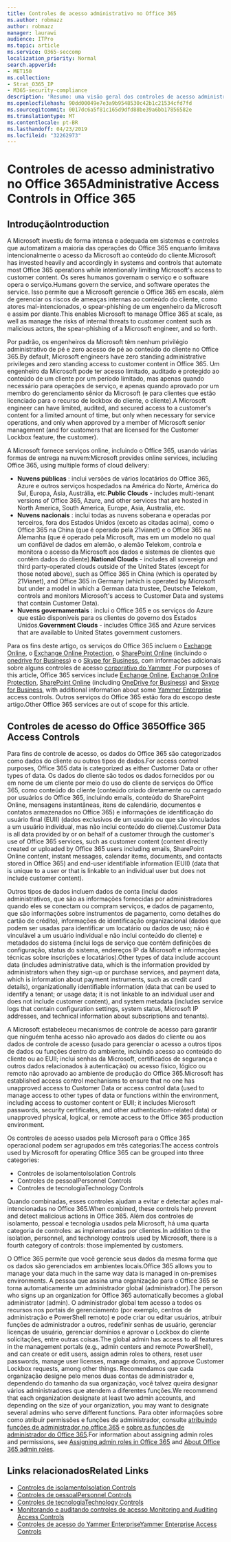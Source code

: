 ```yaml
---
title: Controles de acesso administrativo no Office 365
ms.author: robmazz
author: robmazz
manager: laurawi
audience: ITPro
ms.topic: article
ms.service: O365-seccomp
localization_priority: Normal
search.appverid:
- MET150
ms.collection:
- Strat_O365_IP
- M365-security-compliance
description: 'Resumo: uma visão geral dos controles de acesso administrativo e categorização de dados do Office 365.'
ms.openlocfilehash: 90dd00049e7e3a9b9548530c42b1c21534cfd7fd
ms.sourcegitcommit: 0017dc6a5f81c165d9dfd88be39a6bb17856582e
ms.translationtype: MT
ms.contentlocale: pt-BR
ms.lasthandoff: 04/23/2019
ms.locfileid: "32262973"
---
```

# <a name="administrative-access-controls-in-office-365"></a><span data-ttu-id="94db4-103">Controles de acesso administrativo no Office 365</span><span class="sxs-lookup"><span data-stu-id="94db4-103">Administrative Access Controls in Office 365</span></span> 

## <a name="introduction"></a><span data-ttu-id="94db4-104">Introdução</span><span class="sxs-lookup"><span data-stu-id="94db4-104">Introduction</span></span>
<span data-ttu-id="94db4-105">A Microsoft investiu de forma intensa e adequada em sistemas e controles que automatizam a maioria das operações do Office 365 enquanto limitava intencionalmente o acesso da Microsoft ao conteúdo do cliente.</span><span class="sxs-lookup"><span data-stu-id="94db4-105">Microsoft has invested heavily and accordingly in systems and controls that automate most Office 365 operations while intentionally limiting Microsoft's access to customer content.</span></span> <span data-ttu-id="94db4-106">Os seres humanos governam o serviço e o software opera o serviço.</span><span class="sxs-lookup"><span data-stu-id="94db4-106">Humans govern the service, and software operates the service.</span></span> <span data-ttu-id="94db4-107">Isso permite que a Microsoft gerencie o Office 365 em escala, além de gerenciar os riscos de ameaças internas ao conteúdo do cliente, como atores mal-intencionados, o spear-phishing de um engenheiro da Microsoft e assim por diante.</span><span class="sxs-lookup"><span data-stu-id="94db4-107">This enables Microsoft to manage Office 365 at scale, as well as manage the risks of internal threats to customer content such as malicious actors, the spear-phishing of a Microsoft engineer, and so forth.</span></span>

<span data-ttu-id="94db4-108">Por padrão, os engenheiros da Microsoft têm nenhum privilégio administrativo de pé e zero acesso de pé ao conteúdo do cliente no Office 365.</span><span class="sxs-lookup"><span data-stu-id="94db4-108">By default, Microsoft engineers have zero standing administrative privileges and zero standing access to customer content in Office 365.</span></span> <span data-ttu-id="94db4-109">Um engenheiro da Microsoft pode ter acesso limitado, auditado e protegido ao conteúdo de um cliente por um período limitado, mas apenas quando necessário para operações de serviço, e apenas quando aprovado por um membro do gerenciamento sênior da Microsoft (e para clientes que estão licenciado para o recurso de lockbox do cliente, o cliente).</span><span class="sxs-lookup"><span data-stu-id="94db4-109">A Microsoft engineer can have limited, audited, and secured access to a customer's content for a limited amount of time, but only when necessary for service operations, and only when approved by a member of Microsoft senior management (and for customers that are licensed for the Customer Lockbox feature, the customer).</span></span>

<span data-ttu-id="94db4-110">A Microsoft fornece serviços online, incluindo o Office 365, usando várias formas de entrega na nuvem:</span><span class="sxs-lookup"><span data-stu-id="94db4-110">Microsoft provides online services, including Office 365, using multiple forms of cloud delivery:</span></span>

- <span data-ttu-id="94db4-111">**Nuvens públicas** : inclui versões de vários locatários do Office 365, Azure e outros serviços hospedados na América do Norte, América do Sul, Europa, Ásia, Austrália, etc.</span><span class="sxs-lookup"><span data-stu-id="94db4-111">**Public Clouds** - includes multi-tenant versions of Office 365, Azure, and other services that are hosted in North America, South America, Europe, Asia, Australia, etc.</span></span>
- <span data-ttu-id="94db4-112">**Nuvens nacionais** : inclui todas as nuvens soberana e operadas por terceiros, fora dos Estados Unidos (exceto as citadas acima), como o Office 365 na China (que é operado pela 21vianet) e o Office 365 na Alemanha (que é operado pela Microsoft, mas em um modelo no qual um confiável de dados em alemão, o alemão Telekom, controla e monitora o acesso da Microsoft aos dados e sistemas de clientes que contêm dados do cliente).</span><span class="sxs-lookup"><span data-stu-id="94db4-112">**National Clouds** - includes all sovereign and third party-operated clouds outside of the United States (except for those noted above), such as Office 365 in China (which is operated by 21Vianet), and Office 365 in Germany (which is operated by Microsoft but under a model in which a German data trustee, Deutsche Telekom, controls and monitors Microsoft's access to Customer Data and systems that contain Customer Data).</span></span>
- <span data-ttu-id="94db4-113">**Nuvens governamentais** : inclui o Office 365 e os serviços do Azure que estão disponíveis para os clientes do governo dos Estados Unidos.</span><span class="sxs-lookup"><span data-stu-id="94db4-113">**Government Clouds** - includes Office 365 and Azure services that are available to United States government customers.</span></span>

<span data-ttu-id="94db4-114">Para os fins deste artigo, os serviços do Office 365 incluem o [Exchange Online](https://docs.microsoft.com/Exchange/exchange-online), o [Exchange Online Protection](https://docs.microsoft.com/Office365/SecurityCompliance/eop/exchange-online-protection-overview), o [SharePoint Online](https://docs.microsoft.com/sharepoint/sharepoint-online) (incluindo o [onedrive for Business](https://docs.microsoft.com/OneDrive/onedrive)) e o [Skype for Business](https://docs.microsoft.com/SkypeForBusiness/skype-for-business-online), com informações adicionais sobre alguns controles de acesso [corporativo do Yammer](https://support.office.com/article/yammer-–-admin-help-e1464355-1f97-49ac-b2aa-dd320b179dbe?ui=en-US&rs=en-US&ad=US) .</span><span class="sxs-lookup"><span data-stu-id="94db4-114">For purposes of this article, Office 365 services include [Exchange Online](https://docs.microsoft.com/Exchange/exchange-online), [Exchange Online Protection](https://docs.microsoft.com/Office365/SecurityCompliance/eop/exchange-online-protection-overview), [SharePoint Online](https://docs.microsoft.com/sharepoint/sharepoint-online) (including [OneDrive for Business](https://docs.microsoft.com/OneDrive/onedrive)) and [Skype for Business](https://docs.microsoft.com/SkypeForBusiness/skype-for-business-online), with additional information about some [Yammer Enterprise](https://support.office.com/article/yammer-–-admin-help-e1464355-1f97-49ac-b2aa-dd320b179dbe?ui=en-US&rs=en-US&ad=US) access controls.</span></span> <span data-ttu-id="94db4-115">Outros serviços do Office 365 estão fora do escopo deste artigo.</span><span class="sxs-lookup"><span data-stu-id="94db4-115">Other Office 365 services are out of scope for this article.</span></span>

## <a name="office-365-access-controls"></a><span data-ttu-id="94db4-116">Controles de acesso do Office 365</span><span class="sxs-lookup"><span data-stu-id="94db4-116">Office 365 Access Controls</span></span>
<span data-ttu-id="94db4-117">Para fins de controle de acesso, os dados do Office 365 são categorizados como dados do cliente ou outros tipos de dados.</span><span class="sxs-lookup"><span data-stu-id="94db4-117">For access control purposes, Office 365 data is categorized as either Customer Data or other types of data.</span></span> <span data-ttu-id="94db4-118">Os dados do cliente são todos os dados fornecidos por ou em nome de um cliente por meio do uso do cliente de serviços do Office 365, como conteúdo do cliente (conteúdo criado diretamente ou carregado por usuários do Office 365, incluindo emails, conteúdo do SharePoint Online, mensagens instantâneas, itens de calendário, documentos e contatos armazenados no Office 365) e informações de identificação do usuário final (EUII) (dados exclusivos de um usuário ou que são vinculados a um usuário individual, mas não inclui conteúdo do cliente).</span><span class="sxs-lookup"><span data-stu-id="94db4-118">Customer Data is all data provided by or on behalf of a customer through the customer's use of Office 365 services, such as customer content (content directly created or uploaded by Office 365 users including emails, SharePoint Online content, instant messages, calendar items, documents, and contacts stored in Office 365) and end-user identifiable information (EUII) (data that is unique to a user or that is linkable to an individual user but does not include customer content).</span></span> 

<span data-ttu-id="94db4-119">Outros tipos de dados incluem dados de conta (inclui dados administrativos, que são as informações fornecidas por administradores quando eles se conectam ou compram serviços, e dados de pagamento, que são informações sobre instrumentos de pagamento, como detalhes do cartão de crédito), informações de identificação organizacional (dados que podem ser usadas para identificar um locatário ou dados de uso; não é vinculável a um usuário individual e não inclui conteúdo do cliente) e metadados do sistema (inclui logs de serviço que contêm definições de configuração, status do sistema, endereços IP da Microsoft e informações técnicas sobre inscrições e locatários).</span><span class="sxs-lookup"><span data-stu-id="94db4-119">Other types of data include account data (includes administrative data, which is the information provided by administrators when they sign-up or purchase services, and payment data, which is information about payment instruments, such as credit card details), organizationally identifiable information (data that can be used to identify a tenant; or usage data; it is not linkable to an individual user and does not include customer content), and system metadata (includes service logs that contain configuration settings, system status, Microsoft IP addresses, and technical information about subscriptions and tenants).</span></span>

<span data-ttu-id="94db4-120">A Microsoft estabeleceu mecanismos de controle de acesso para garantir que ninguém tenha acesso não aprovado aos dados do cliente ou aos dados de controle de acesso (usado para gerenciar o acesso a outros tipos de dados ou funções dentro do ambiente, incluindo acesso ao conteúdo do cliente ou ao EUII; inclui senhas da Microsoft, certificados de segurança e outros dados relacionados à autenticação) ou acesso físico, lógico ou remoto não aprovado ao ambiente de produção do Office 365.</span><span class="sxs-lookup"><span data-stu-id="94db4-120">Microsoft has established access control mechanisms to ensure that no one has unapproved access to Customer Data or access control data (used to manage access to other types of data or functions within the environment, including access to customer content or EUII; it includes Microsoft passwords, security certificates, and other authentication-related data) or unapproved physical, logical, or remote access to the Office 365 production environment.</span></span>

<span data-ttu-id="94db4-121">Os controles de acesso usados pela Microsoft para o Office 365 operacional podem ser agrupados em três categorias:</span><span class="sxs-lookup"><span data-stu-id="94db4-121">The access controls used by Microsoft for operating Office 365 can be grouped into three categories:</span></span>
- <span data-ttu-id="94db4-122">Controles de isolamento</span><span class="sxs-lookup"><span data-stu-id="94db4-122">Isolation Controls</span></span>
- <span data-ttu-id="94db4-123">Controles de pessoal</span><span class="sxs-lookup"><span data-stu-id="94db4-123">Personnel Controls</span></span>
- <span data-ttu-id="94db4-124">Controles de tecnologia</span><span class="sxs-lookup"><span data-stu-id="94db4-124">Technology Controls</span></span>

<span data-ttu-id="94db4-125">Quando combinadas, esses controles ajudam a evitar e detectar ações mal-intencionadas no Office 365.</span><span class="sxs-lookup"><span data-stu-id="94db4-125">When combined, these controls help prevent and detect malicious actions in Office 365.</span></span> <span data-ttu-id="94db4-126">Além dos controles de isolamento, pessoal e tecnologia usados pela Microsoft, há uma quarta categoria de controles: as implementadas por clientes.</span><span class="sxs-lookup"><span data-stu-id="94db4-126">In addition to the isolation, personnel, and technology controls used by Microsoft, there is a fourth category of controls: those implemented by customers.</span></span>

<span data-ttu-id="94db4-127">O Office 365 permite que você gerencie seus dados da mesma forma que os dados são gerenciados em ambientes locais.</span><span class="sxs-lookup"><span data-stu-id="94db4-127">Office 365 allows you to manage your data much in the same way data is managed in on-premises environments.</span></span> <span data-ttu-id="94db4-128">A pessoa que assina uma organização para o Office 365 se torna automaticamente um administrador global (administrador).</span><span class="sxs-lookup"><span data-stu-id="94db4-128">The person who signs up an organization for Office 365 automatically becomes a global administrator (admin).</span></span> <span data-ttu-id="94db4-129">O administrador global tem acesso a todos os recursos nos portais de gerenciamento (por exemplo, centros de administração e PowerShell remoto) e pode criar ou editar usuários, atribuir funções de administrador a outros, redefinir senhas de usuário, gerenciar licenças de usuário, gerenciar domínios e aprovar o Lockbox do cliente solicitações, entre outras coisas.</span><span class="sxs-lookup"><span data-stu-id="94db4-129">The global admin has access to all features in the management portals (e.g., admin centers and remote PowerShell), and can create or edit users, assign admin roles to others, reset user passwords, manage user licenses, manage domains, and approve Customer Lockbox requests, among other things.</span></span> <span data-ttu-id="94db4-130">Recomendamos que cada organização designe pelo menos duas contas de administrador e, dependendo do tamanho da sua organização, você talvez queira designar vários administradores que atendem a diferentes funções.</span><span class="sxs-lookup"><span data-stu-id="94db4-130">We recommend that each organization designate at least two admin accounts, and depending on the size of your organization, you may want to designate several admins who serve different functions.</span></span> <span data-ttu-id="94db4-131">Para obter informações sobre como atribuir permissões e funções de administrador, consulte [atribuindo funções de administrador no office 365](https://support.office.com/article/Assigning-admin-roles-in-Office-365-eac4d046-1afd-4f1a-85fc-8219c79e1504) e [sobre as funções de administrador do Office 365](https://support.office.com/article/Permissions-in-Office-365-DA585EEA-F576-4F55-A1E0-87090B6AAA9D).</span><span class="sxs-lookup"><span data-stu-id="94db4-131">For information about assigning admin roles and permissions, see [Assigning admin roles in Office 365](https://support.office.com/article/Assigning-admin-roles-in-Office-365-eac4d046-1afd-4f1a-85fc-8219c79e1504) and [About Office 365 admin roles](https://support.office.com/article/Permissions-in-Office-365-DA585EEA-F576-4F55-A1E0-87090B6AAA9D).</span></span>


## <a name="related-links"></a><span data-ttu-id="94db4-132">Links relacionados</span><span class="sxs-lookup"><span data-stu-id="94db4-132">Related Links</span></span>

- [<span data-ttu-id="94db4-133">Controles de isolamento</span><span class="sxs-lookup"><span data-stu-id="94db4-133">Isolation Controls</span></span>](office-365-isolation-controls.md)
- [<span data-ttu-id="94db4-134">Controles de pessoal</span><span class="sxs-lookup"><span data-stu-id="94db4-134">Personnel Controls</span></span>](office-365-personnel-controls.md)
- [<span data-ttu-id="94db4-135">Controles de tecnologia</span><span class="sxs-lookup"><span data-stu-id="94db4-135">Technology Controls</span></span>](office-365-technology-controls.md)
- [<span data-ttu-id="94db4-136">Monitorando e auditando controles de acesso </span><span class="sxs-lookup"><span data-stu-id="94db4-136">Monitoring and Auditing Access Controls</span></span>](office-365-monitoring-and-auditing-access-controls.md)
- [<span data-ttu-id="94db4-137">Controles de acesso do Yammer Enterprise</span><span class="sxs-lookup"><span data-stu-id="94db4-137">Yammer Enterprise Access Controls</span></span>](office-365-yammer-enterprise-access-controls.md)